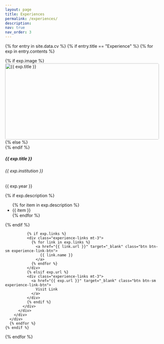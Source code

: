 ```yaml
---
layout: page
title: Experiences
permalink: /experiences/
description:
nav: true
nav_order: 3
---
```


<!-- Lightbox Modal -->
<div id="experience-lightbox-modal" class="lightbox-modal">
  <span class="lightbox-close">&times;</span>
  <img class="lightbox-content" id="experience-lightbox-img">
  <div id="experience-lightbox-caption"></div>
</div>

<div class="experiences">

  {% for entry in site.data.cv %}
    {% if entry.title == "Experience" %}
      {% for exp in entry.contents %}
      <div class="card mt-3 p-3">
        <div class="row no-gutters">
          {% if exp.image %}
          <div class="col-md-4">
            <img src="{{ exp.image | relative_url }}" class="card-img experience-image lightbox-trigger" alt="{{ exp.title }}" data-title="{{ exp.title }}">
          </div>
          <div class="col-md-8">
          {% else %}
          <div class="col-12">
          {% endif %}
            <div class="card-body">
              <h5 class="card-title">{{ exp.title }}</h5>
              <h6 class="card-subtitle mb-2 text-muted">{{ exp.institution }}</h6>
              <p class="card-text">{{ exp.year }}</p>
              {% if exp.description %}
              <ul class="card-text font-weight-light">
                {% for item in exp.description %}
                <li>{{ item }}</li>
                {% endfor %}
              </ul>
              {% endif %}
              
              {% if exp.links %}
              <div class="experience-links mt-3">
                {% for link in exp.links %}
                  <a href="{{ link.url }}" target="_blank" class="btn btn-sm experience-link-btn">
                    {{ link.name }}
                  </a>
                {% endfor %}
              </div>
              {% elsif exp.url %}
              <div class="experience-links mt-3">
                <a href="{{ exp.url }}" target="_blank" class="btn btn-sm experience-link-btn">
                  Visit Link
                </a>
              </div>
              {% endif %}
            </div>
          </div>
        </div>
      </div>
      {% endfor %}
    {% endif %}
  {% endfor %}

</div>

<style>
  .card {
    background-color: var(--global-card-bg-color);
    border-color: var(--global-card-border-color);
    overflow: hidden;
  }
  .card-title, .card-text, .card li {
    color: var(--global-text-color);
  }
  .card-subtitle {
    color: var(--global-text-color-light);
  }
  .experience-link-btn {
    background-color: var(--global-theme-color);
    color: white;
    margin-right: 0.5rem;
    margin-bottom: 0.5rem;
    transition: all 0.3s ease;
  }
  .experience-link-btn:hover {
    background-color: var(--global-hover-color);
    color: white;
    transform: translateY(-2px);
    box-shadow: 0 2px 5px rgba(0,0,0,0.2);
  }
  .experience-image {
    width: 100%;
    height: auto;
    object-fit: contain;
    border-radius: 4px;
    max-height: 250px;
    display: block;
    margin: 0 auto;
    cursor: pointer;
  }
  @media (max-width: 767.98px) {
    .experience-image {
      max-height: 200px;
      margin-bottom: 1rem;
    }
  }
  
  /* Lightbox styles */
  .lightbox-modal {
    display: none;
    position: fixed;
    z-index: 9999;
    padding-top: 50px;
    left: 0;
    top: 0;
    width: 100%;
    height: 100%;
    overflow: auto;
    background-color: rgba(0, 0, 0, 0.9);
  }
  
  .lightbox-content {
    margin: auto;
    display: block;
    max-width: 90%;
    max-height: 80vh;
  }
  
  #experience-lightbox-caption {
    margin: auto;
    display: block;
    width: 80%;
    max-width: 700px;
    text-align: center;
    color: white;
    padding: 10px 0;
    height: 50px;
    font-weight: bold;
  }
  
  .lightbox-close {
    position: absolute;
    top: 15px;
    right: 35px;
    color: #f1f1f1;
    font-size: 40px;
    font-weight: bold;
    transition: 0.3s;
    cursor: pointer;
  }
  
  .lightbox-close:hover,
  .lightbox-close:focus {
    color: #bbb;
    text-decoration: none;
    cursor: pointer;
  }
</style>

<script>
  // Wait for the DOM content to load
  document.addEventListener('DOMContentLoaded', function() {
    var modal = document.getElementById('experience-lightbox-modal');
    var modalImg = document.getElementById('experience-lightbox-img');
    var captionText = document.getElementById('experience-lightbox-caption');
    var closeBtn = modal.getElementsByClassName('lightbox-close')[0];
    
    // Add click handlers to all experience images
    var images = document.querySelectorAll('.experiences .lightbox-trigger');
    images.forEach(function(img) {
      img.onclick = function() {
        modal.style.display = 'block';
        modalImg.src = this.src;
        captionText.innerHTML = this.getAttribute('data-title');
      }
    });
    
    // Close the modal when clicking the × button
    closeBtn.onclick = function() {
      modal.style.display = 'none';
    }
    
    // Close the modal when clicking outside the image
    modal.onclick = function(event) {
      if (event.target === modal) {
        modal.style.display = 'none';
      }
    }
    
    // Close the modal on Escape key press
    document.addEventListener('keydown', function(event) {
      if (event.key === 'Escape' && modal.style.display === 'block') {
        modal.style.display = 'none';
      }
    });
  });
</script>
